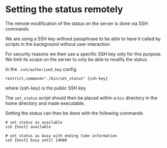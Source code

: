 # Setting the status remotely

The remote modification of the status on the server is done via SSH commands.

We are using a SSH key without passphrase to be able to have it called by 
scripts in the background without user interaction.

For security reasons we then use a specific SSH key only for this purpose.
We limit its scope on the server to only be able to modify the status.

In the `.ssh/authorized_key` config
```
restrict,command="./bin/set_status" {ssh-key}
```
where {ssh-key} is the public SSH key

The `set_status` script should then be placed within a `bin` directory in the
home directory and made executable.

Setting the status can then be done with the following commands
```shell
# set status as available
ssh {host} available

# set status as busy with ending time information
ssh {host} busy until 14H00
```
